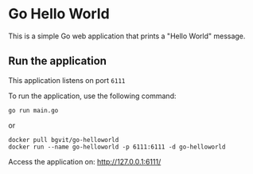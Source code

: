 # Go Hello World

This is a simple Go web application that prints a "Hello World" message.

## Run the application

This application listens on port `6111`

To run the application, use the following command:
```
go run main.go 
```

or
```
docker pull bgvit/go-helloworld
docker run --name go-helloworld -p 6111:6111 -d go-helloworld
```


Access the application on: http://127.0.0.1:6111/ 
